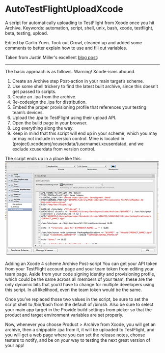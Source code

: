 AutoTestFlightUploadXcode
=========================

A script for automatically uploading to TestFlight from Xcode once you hit Archive.
Keywords: automation, script, shell, unix, bash, xcode, testflight, beta, testing, upload.

Edited by Carlin Yuen. Took out Growl, cleaned up and added some comments to
better explain how to use and fill out variables.

Taken from Justin Miller's excellent [blog post](http://developmentseed.org/blog/2011/sep/02/automating-development-uploads-testflight-xcode/):

-------------------------------

The basic approach is as follows. Warning! Xcode-isms abound.

 1. Create an Archive step Post-action in your main target’s scheme.
 2. Use some shell trickery to find the latest built archive, since this doesn’t get passed to scripts.
 3. Create an .ipa from the archive.
 4. Re-codesign the .ipa for distribution.
 5. Embed the proper provisioning profile that references your testing team’s devices.
 6. Upload the .ipa to TestFlight using their upload API.
 7. Open the build page in your browser.
 8. Log everything along the way.
 9. Keep in mind that this script will end up in your scheme, which you may or may not include in version control. Mine is located in (project).xcodeproj/xcuserdata/(username).xcuserdatad, and we exclude xcuserdata from version control.

The script ends up in a place like this:
![Xcode Scheme Post-Actions Screenshot](/screenshot.jpg "Xcode Scheme Post-Actions Screenshot")

Adding an Xcode 4 scheme Archive Post-script
You can get your API token from your TestFlight account page and your team token from editing your team page. Aside from your code signing identity and provisioning profile, which could be the same across all members of your team, these are the only dynamic bits that you’d have to change for multiple developers using this script. In all likelihood, even the team token would be the same.

Once you’ve replaced those two values in the script, be sure to set the script shell to /bin/bash from the default of /bin/sh. Also be sure to select your main app target in the Provide build settings from picker so that the product and target environment variables are set properly.

Now, whenever you choose Product > Archive from Xcode, you will get an archive, then a shippable .ipa from it, it will be uploaded to TestFlight, and you will get a web page where you can set the release notes, choose testers to notify, and be on your way to testing the next great version of your app!
